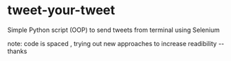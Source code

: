 # tweet-your-tweet
Simple Python script (OOP) to send tweets from terminal using Selenium

note: code is spaced , trying out new approaches to increase readibility --thanks
